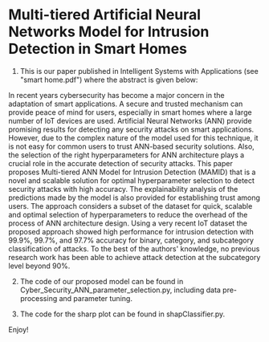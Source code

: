 # Multi-tiered Artificial Neural Networks Model for Intrusion Detection in Smart Homes

1. This is our paper published in Intelligent Systems with Applications (see "smart home.pdf") where the abstract is given below:

In recent years cybersecurity has become a major concern in the adaptation of smart applications. A secure and trusted mechanism can provide peace of mind for users, especially in smart homes where a large number of IoT devices are used. Artificial Neural Networks (ANN) provide promising results for detecting any security attacks on smart applications. However, due to the complex nature of the model used for this technique, it is not easy for common users to trust ANN-based security solutions. Also, the selection of the right hyperparameters for ANN architecture plays a crucial role in the accurate detection of security attacks. This paper proposes Multi-tiered ANN Model for Intrusion Detection (MAMID) that is a novel and scalable solution for optimal hyperparameter selection to detect security attacks with high accuracy. The explainability analysis of the predictions made by the model is also provided for establishing trust among users. The approach considers a subset of the dataset for quick, scalable and optimal selection of hyperparameters to reduce the overhead of the process of ANN architecture design. Using a very recent IoT dataset the proposed approach showed high performance for intrusion detection with 99.9%, 99.7%, and 97.7% accuracy for binary, category, and subcategory classification of attacks. To the best of the authors' knowledge, no previous research work has been able to achieve attack detection at the subcategory level beyond 90%.

2. The code of our proposed model can be found in Cyber_Security_ANN_parameter_selection.py, including data pre-processing and parameter tuning.

3. The code for the sharp plot can be found in shapClassifier.py.

Enjoy!
